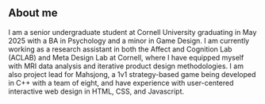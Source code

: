 ## About me

<!--
**walkerstrauss/walkerstrauss** is a ✨ _special_ ✨ repository because its `README.md` (this file) appears on your GitHub profile.

Here are some ideas to get you started:

- 🔭 I’m currently working on ...
- 🌱 I’m currently learning ...
- 👯 I’m looking to collaborate on ...
- 🤔 I’m looking for help with ...
- 💬 Ask me about ...
- 📫 How to reach me: ...
- 😄 Pronouns: ...
- ⚡ Fun fact: ...
-->

I am a senior undergraduate student at Cornell University graduating in May 2025 with a BA in Psychology and a minor in Game Design. I am currently working as a research assistant in both the Affect and Cognition Lab (ACLAB) and Meta Design Lab at Cornell, where I have equipped myself with MRI data analysis and iterative product design methodologies. I am also project lead for Mahsjong, a 1v1 strategy-based game being developed in C++ with a team of eight, and have experience with user-centered interactive web design in HTML, CSS, and Javascript.

<!--Skills:
- Python
- Java
- OCaml
- C++
- R
- SPSS
- 
-->



